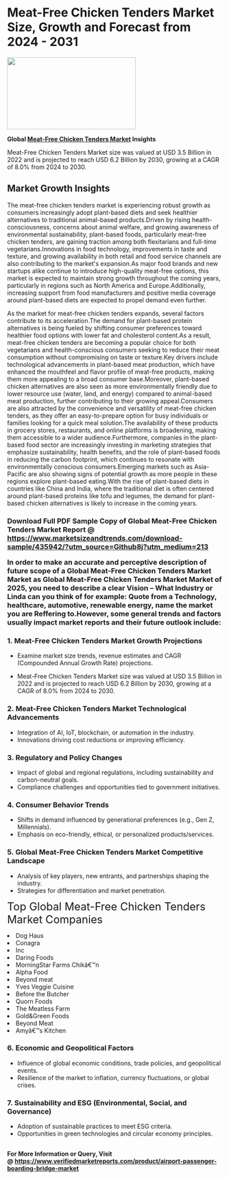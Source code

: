 <H1>Meat-Free Chicken Tenders Market Size, Growth and Forecast from 2024 - 2031</H1><img class="aligncenter size-medium wp-image-584254" src="https://thirdeyenews.in/wp-content/uploads/2024/09/Global-Market-Research-300x168.jpeg" alt="" width="300" height="168" /><p><strong>Global&nbsp;<a href="https://www.marketsizeandtrends.com/download-sample/435942/?utm_source=Github8j?utm_medium=213">Meat-Free Chicken Tenders Market</a> Insights</strong></p><p>Meat-Free Chicken Tenders Market size was valued at USD 3.5 Billion in 2022 and is projected to reach USD 6.2 Billion by 2030, growing at a CAGR of 8.0% from 2024 to 2030.</p><p><h2>Market Growth Insights</h2> <p>The meat-free chicken tenders market is experiencing robust growth as consumers increasingly adopt plant-based diets and seek healthier alternatives to traditional animal-based products.Driven by rising health-consciousness, concerns about animal welfare, and growing awareness of environmental sustainability, plant-based foods, particularly meat-free chicken tenders, are gaining traction among both flexitarians and full-time vegetarians.Innovations in food technology, improvements in taste and texture, and growing availability in both retail and food service channels are also contributing to the market's expansion.As major food brands and new startups alike continue to introduce high-quality meat-free options, this market is expected to maintain strong growth throughout the coming years, particularly in regions such as North America and Europe.Additionally, increasing support from food manufacturers and positive media coverage around plant-based diets are expected to propel demand even further.</p> <p>As the market for meat-free chicken tenders expands, several factors contribute to its acceleration.The demand for plant-based protein alternatives is being fueled by shifting consumer preferences toward healthier food options with lower fat and cholesterol content.As a result, meat-free chicken tenders are becoming a popular choice for both vegetarians and health-conscious consumers seeking to reduce their meat consumption without compromising on taste or texture.Key drivers include technological advancements in plant-based meat production, which have enhanced the mouthfeel and flavor profile of meat-free products, making them more appealing to a broad consumer base.Moreover, plant-based chicken alternatives are also seen as more environmentally friendly due to lower resource use (water, land, and energy) compared to animal-based meat production, further contributing to their growing appeal.Consumers are also attracted by the convenience and versatility of meat-free chicken tenders, as they offer an easy-to-prepare option for busy individuals or families looking for a quick meal solution.The availability of these products in grocery stores, restaurants, and online platforms is broadening, making them accessible to a wider audience.Furthermore, companies in the plant-based food sector are increasingly investing in marketing strategies that emphasize sustainability, health benefits, and the role of plant-based foods in reducing the carbon footprint, which continues to resonate with environmentally conscious consumers.Emerging markets such as Asia-Pacific are also showing signs of potential growth as more people in these regions explore plant-based eating.With the rise of plant-based diets in countries like China and India, where the traditional diet is often centered around plant-based proteins like tofu and legumes, the demand for plant-based chicken alternatives is likely to increase in the coming years.<h3></p><p><span class=""><strong>Download Full PDF Sample Copy of Global Meat-Free Chicken Tenders Market Report</strong> @ <a href="https://www.marketsizeandtrends.com/download-sample/435942/?utm_source=Github8j?utm_medium=213" target="_blank">https://www.marketsizeandtrends.com/download-sample/435942/?utm_source=Github8j?utm_medium=213</a></span></p><p>In order to make an accurate and perceptive description of future scope of a Global&nbsp;Meat-Free Chicken Tenders Market Market as Global&nbsp;Meat-Free Chicken Tenders Market Market of 2025, you need to describe a clear Vision &ndash; What Industry or Linda can you think of for example: Quote from a Technology, healthcare, automotive, renewable energy, name the market you are Reffering to.However, some general trends and factors usually impact market reports and their future outlook include:</p><h3>1.&nbsp;<strong>Meat-Free Chicken Tenders Market Growth Projections</strong></h3><ul><li>Examine market size trends, revenue estimates and CAGR (Compounded Annual Growth Rate) projections.</li><li><p>Meat-Free Chicken Tenders Market size was valued at USD 3.5 Billion in 2022 and is projected to reach USD 6.2 Billion by 2030, growing at a CAGR of 8.0% from 2024 to 2030.</p></li></ul><h3>2.&nbsp;<strong>Meat-Free Chicken Tenders Market Technological Advancements</strong></h3><ul><li>Integration of AI, IoT, blockchain, or automation in the industry.</li><li>Innovations driving cost reductions or improving efficiency.</li></ul><h3>3.&nbsp;<strong>Regulatory and Policy Changes</strong></h3><ul><li>Impact of global and regional regulations, including sustainability and carbon-neutral goals.</li><li>Compliance challenges and opportunities tied to government initiatives.</li></ul><h3>4.&nbsp;<strong>Consumer Behavior Trends</strong></h3><ul><li>Shifts in demand influenced by generational preferences (e.g., Gen Z, Millennials).</li><li>Emphasis on eco-friendly, ethical, or personalized products/services.</li></ul><h3>5.&nbsp;<strong>Global Meat-Free Chicken Tenders Market Competitive Landscape</strong></h3><ul><li>Analysis of key players, new entrants, and partnerships shaping the industry.</li><li>Strategies for differentiation and market penetration.</li></ul><p data-pm-slice="1 1 []"><span style="color: inherit; font-family: inherit; font-size: 25px;">Top Global Meat-Free Chicken Tenders Market Companies</span></p><div class="" data-test-id=""><p><li>Dog Haus</li><li> Conagra</li><li> Inc</li><li> Daring Foods</li><li> MorningStar Farms Chikâ€™n</li><li> Alpha Food</li><li> Beyond meat</li><li> Yves Veggie Cuisine</li><li> Before the Butcher</li><li> Quorn Foods</li><li> The Meatless Farm</li><li> Gold&Green Foods</li><li> Beyond Meat</li><li> Amyâ€™s Kitchen</li></p></div><h3>6.&nbsp;<strong>Economic and Geopolitical Factors</strong></h3><ul><li>Influence of global economic conditions, trade policies, and geopolitical events.</li><li>Resilience of the market to inflation, currency fluctuations, or global crises.</li></ul><h3>7.&nbsp;<strong>Sustainability and ESG (Environmental, Social, and Governance)</strong></h3><ul><li>Adoption of sustainable practices to meet ESG criteria.</li><li>Opportunities in green technologies and circular economy principles.</li></ul><h2><strong style="font-size: 14px;">For More Information or Query, Visit @&nbsp;</strong><a style="background-color: #ffffff; font-size: 14px;" href="https://www.marketsizeandtrends.com/report/meat-free-chicken-tenders-market/" target="_blank">https://www.verifiedmarketreports.com/product/airport-passenger-boarding-bridge-market</a></h2>